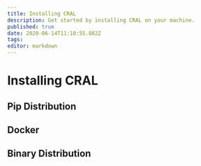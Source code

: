 ```yaml
---
title: Installing CRAL
description: Get started by installing CRAL on your machine.
published: true
date: 2020-06-14T11:10:55.882Z
tags: 
editor: markdown
---
```


# Installing CRAL
## Pip Distribution
## Docker
## Binary Distribution
